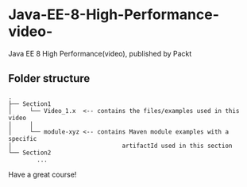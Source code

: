 # Java-EE-8-High-Performance-video-
Java EE 8 High Performance(video), published by Packt


## Folder structure

```
.
├── Section1
│     └── Video_1.x  <-- contains the files/examples used in this video 
│     │  
│     └── module-xyz <-- contains Maven module examples with a specific 
│                               artifactId used in this section
└── Section2
        ...
```

Have a great course!